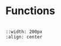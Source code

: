 # Functions
```{topic} Evaluating and Manipulating Trigonometric Functions
```
```{image} ./_images/MAtappunitcircle.jpg
::width: 200px
:align: center
```